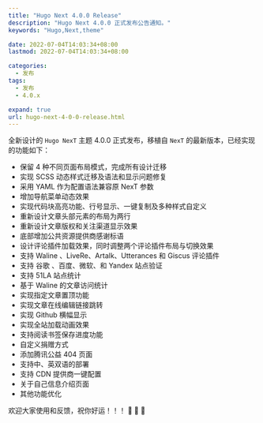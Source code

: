 ```yaml
---
title: "Hugo Next 4.0.0 Release"
description: "Hugo Next 4.0.0 正式发布公告通知。"
keywords: "Hugo,Next,theme"

date: 2022-07-04T14:03:34+08:00
lastmod: 2022-07-04T14:03:34+08:00

categories:
  - 发布
tags:
  - 发布
  - 4.0.x

expand: true
url: hugo-next-4-0-0-release.html
---
```


全新设计的 `Hugo NexT` 主题 4.0.0 正式发布，移植自 `NexT` 的最新版本，已经实现的功能如下：

- 保留 4 种不同页面布局模式，完成所有设计迁移
- 实现 SCSS 动态样式迁移及语法和显示问题修复
- 采用 YAML 作为配置语法兼容原 NexT 参数
- 增加导航菜单动态效果
- 实现代码块高亮功能、行号显示、一键复制及多种样式自定义
- 重新设计文章头部元素的布局为两行
- 重新设计文章版权和关注渠道显示效果
- 底部增加公共资源提供商感谢标语
- 设计评论插件加载效果，同时调整两个评论插件布局与切换效果
- 支持 Waline 、LiveRe、Artalk、Utterances 和 Giscus 评论插件
- 支持 谷歌 、百度、微软、和 Yandex 站点验证
- 支持 51LA 站点统计
- 基于 Waline 的文章访问统计
- 实现指定文章置顶功能
- 实现文章在线编辑链接跳转
- 实现 Github 横幅显示
- 实现全站加载动画效果
- 支持阅读书签保存进度功能
- 自定义捐赠方式
- 添加腾讯公益 404 页面
- 支持中、英双语的部署
- 支持 CDN 提供商一键配置
- 关于自己信息介绍页面
- 其他功能优化

欢迎大家使用和反馈，祝你好运！！！ :tada: :tada: :tada:

